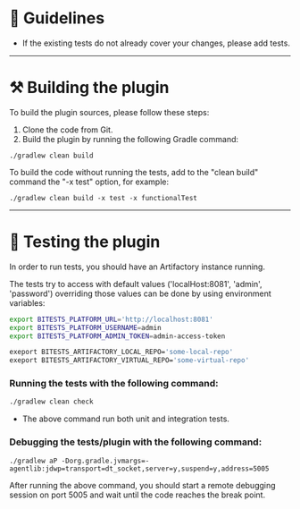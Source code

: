 # 📖 Guidelines

- If the existing tests do not already cover your changes, please add tests.

---

# ⚒️ Building the plugin

To build the plugin sources, please follow these steps:

1. Clone the code from Git.
2. Build the plugin by running the following Gradle command:

```
./gradlew clean build
```


To build the code without running the tests, add to the "clean build" command the "-x test" option, for example:
```
./gradlew clean build -x test -x functionalTest
```
---

# 🧪 Testing the plugin

In order to run tests, you should have an Artifactory instance running.

The tests try to access with default values ('localHost:8081', 'admin', 'password')
overriding those values can be done by using environment variables:
```bash
export BITESTS_PLATFORM_URL='http://localhost:8081'
export BITESTS_PLATFORM_USERNAME=admin
export BITESTS_PLATFORM_ADMIN_TOKEN=admin-access-token

exeport BITESTS_ARTIFACTORY_LOCAL_REPO='some-local-repo'
exeport BITESTS_ARTIFACTORY_VIRTUAL_REPO='some-virtual-repo'
```

### Running the tests with the following command:

```bash
./gradlew clean check
```
* The above command run both unit and integration tests.

### Debugging the tests/plugin with the following command:
```
./gradlew aP -Dorg.gradle.jvmargs=-agentlib:jdwp=transport=dt_socket,server=y,suspend=y,address=5005
```
After running the above command, you should start a remote debugging session on port 5005 and wait until the code reaches the break point.